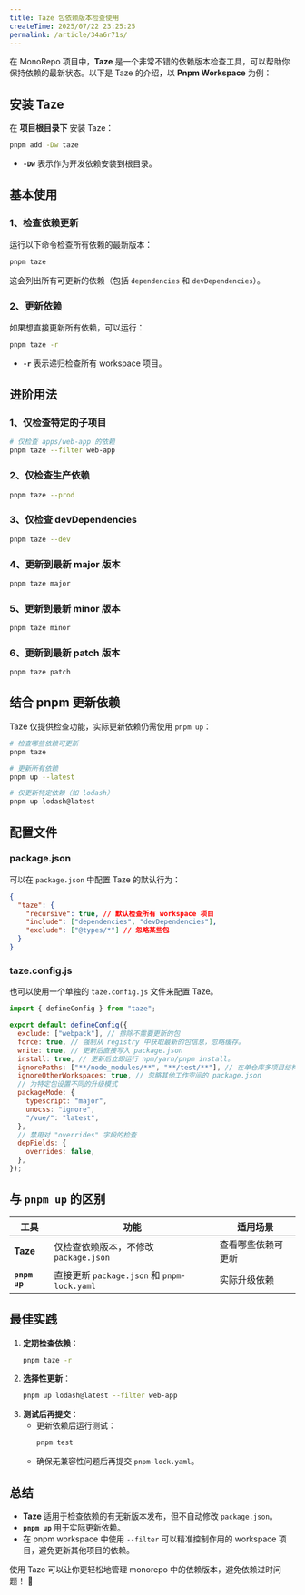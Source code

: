 ```yaml
---
title: Taze 包依赖版本检查使用
createTime: 2025/07/22 23:25:25
permalink: /article/34a6r71s/
---
```


在 MonoRepo 项目中，**Taze** 是一个非常不错的依赖版本检查工具，可以帮助你保持依赖的最新状态。以下是 Taze 的介绍，以 **Pnpm Workspace** 为例：

## 安装 Taze

在 **项目根目录下** 安装 Taze：

```bash
pnpm add -Dw taze
```

- **`-Dw`** 表示作为开发依赖安装到根目录。

## 基本使用

### 1、检查依赖更新

运行以下命令检查所有依赖的最新版本：

```bash
pnpm taze
```

这会列出所有可更新的依赖（包括 `dependencies` 和 `devDependencies`）。

### 2、更新依赖

如果想直接更新所有依赖，可以运行：

```bash
pnpm taze -r
```

- **`-r`** 表示递归检查所有 workspace 项目。

## 进阶用法

### 1、仅检查特定的子项目

```bash
# 仅检查 apps/web-app 的依赖
pnpm taze --filter web-app
```

### 2、仅检查生产依赖

```bash
pnpm taze --prod
```

### 3、仅检查 devDependencies

```bash
pnpm taze --dev
```

### 4、更新到最新 major 版本

```bash
pnpm taze major
```

### 5、更新到最新 minor 版本

```bash
pnpm taze minor
```

### 6、更新到最新 patch 版本

```bash
pnpm taze patch
```

## 结合 pnpm 更新依赖

Taze 仅提供检查功能，实际更新依赖仍需使用 `pnpm up`：

```bash
# 检查哪些依赖可更新
pnpm taze

# 更新所有依赖
pnpm up --latest

# 仅更新特定依赖（如 lodash）
pnpm up lodash@latest
```

## 配置文件

### package.json

可以在 `package.json` 中配置 Taze 的默认行为：

```json
{
  "taze": {
    "recursive": true, // 默认检查所有 workspace 项目
    "include": ["dependencies", "devDependencies"],
    "exclude": ["@types/*"] // 忽略某些包
  }
}
```

### taze.config.js

也可以使用一个单独的 `taze.config.js` 文件来配置 Taze。

```js
import { defineConfig } from "taze";

export default defineConfig({
  exclude: ["webpack"], // 排除不需要更新的包
  force: true, // 强制从 registry 中获取最新的包信息，忽略缓存。
  write: true, // 更新后直接写入 package.json
  install: true, // 更新后立即运行 npm/yarn/pnpm install。
  ignorePaths: ["**/node_modules/**", "**/test/**"], // 在单仓库多项目结构中忽略某些路径。
  ignoreOtherWorkspaces: true, // 忽略其他工作空间的 package.json
  // 为特定包设置不同的升级模式
  packageMode: {
    typescript: "major",
    unocss: "ignore",
    "/vue/": "latest",
  },
  // 禁用对 "overrides" 字段的检查
  depFields: {
    overrides: false,
  },
});
```

## 与 `pnpm up` 的区别

| 工具          | 功能                                        | 适用场景           |
| ------------- | ------------------------------------------- | ------------------ |
| **Taze**      | 仅检查依赖版本，不修改 `package.json`       | 查看哪些依赖可更新 |
| **`pnpm up`** | 直接更新 `package.json` 和 `pnpm-lock.yaml` | 实际升级依赖       |

## 最佳实践

1. **定期检查依赖**：
   ```bash
   pnpm taze -r
   ```
2. **选择性更新**：
   ```bash
   pnpm up lodash@latest --filter web-app
   ```
3. **测试后再提交**：
   - 更新依赖后运行测试：
     ```bash
     pnpm test
     ```
   - 确保无兼容性问题后再提交 `pnpm-lock.yaml`。

## 总结

- **Taze** 适用于检查依赖的有无新版本发布，但不自动修改 `package.json`。
- **`pnpm up`** 用于实际更新依赖。
- 在 pnpm workspace 中使用 `--filter` 可以精准控制作用的 workspace 项目，避免更新其他项目的依赖。

使用 Taze 可以让你更轻松地管理 monorepo 中的依赖版本，避免依赖过时问题！ 🚀

